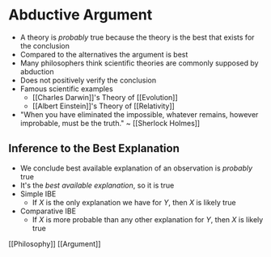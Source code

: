 # Abductive Argument

- A theory is _probably_ true because the theory is the best that exists for the conclusion
- Compared to the alternatives the argument is best
- Many philosophers think scientific theories are commonly supposed by abduction
- Does not positively verify the conclusion
- Famous scientific examples
  - [[Charles Darwin]]'s Theory of [[Evolution]]
  - [[Albert Einstein]]'s Theory of [[Relativity]]
- "When you have eliminated the impossible, whatever remains, however improbable, must be the truth." ~ [[Sherlock Holmes]]

## Inference to the Best Explanation

- We conclude best available explanation of an observation is _probably_ true
- It's the _best available explanation_, so it is true
- Simple IBE
  - If _X_ is the only explanation we have for _Y_, then _X_ is likely true
- Comparative IBE
  - If _X_ is more probable than any other explanation for _Y_, then _X_ is likely true

[[Philosophy]] [[Argument]]

